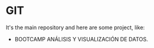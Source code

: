 # GIT

It's the main repository and here are some project, like:

* BOOTCAMP ANÁLISIS Y VISUALIZACIÓN DE DATOS.

